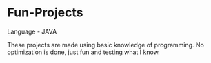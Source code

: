 # Fun-Projects

Language - JAVA

These projects are made using basic knowledge of programming. 
No optimization is done, just fun and testing what I know.
